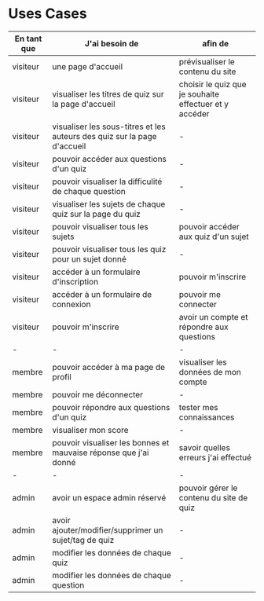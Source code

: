 # Uses Cases

|En tant que | J'ai besoin de | afin de |
|-|-|-|
|visiteur| une page d'accueil | prévisualiser le contenu du site |
|visiteur | visualiser les titres de quiz sur la page d'accueil| choisir le quiz que je souhaite effectuer et y accéder |
|visiteur | visualiser les sous-titres et les auteurs des quiz sur la page d'accueil|-|
|visiteur| pouvoir accéder aux questions d'un quiz|-|
|visiteur| pouvoir visualiser la difficulité de chaque question|-|
|visiteur|visualiser les sujets de chaque quiz sur la page du quiz|-|
|visiteur|pouvoir visualiser tous les sujets | pouvoir accéder aux quiz d'un sujet|
|visiteur|pouvoir visualiser tous les quiz pour un sujet donné|-|
|visiteur|accéder à un formulaire d'inscription|pouvoir m'inscrire|
|visiteur|accéder à un formulaire de connexion|pouvoir me connecter|
|visiteur|pouvoir m'inscrire|avoir un compte et répondre aux questions|
|-|-|-|
|membre|pouvoir accéder à ma page de profil|visualiser les données de mon compte|
|membre|pouvoir me déconnecter|-|
|membre|pouvoir répondre aux questions d'un quiz|tester mes connaissances|
|membre|visualiser mon score|-|
|membre|pouvoir visualiser les bonnes et mauvaise réponse que j'ai donné| savoir quelles erreurs j'ai effectué|
|-|-|-|
|admin|avoir un espace admin réservé|pouvoir gérer le contenu du site de quiz|
|admin|avoir ajouter/modifier/supprimer un sujet/tag de quiz|-|
|admin|modifier les données de chaque quiz|-|
|admin|modifier les données de chaque question|-|




